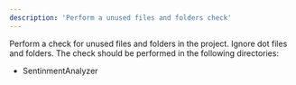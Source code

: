 ```yaml
---
description: 'Perform a unused files and folders check'
---
```

Perform a check for unused files and folders in the project.
Ignore dot files and folders.
The check should be performed in the following directories:
- SentinmentAnalyzer